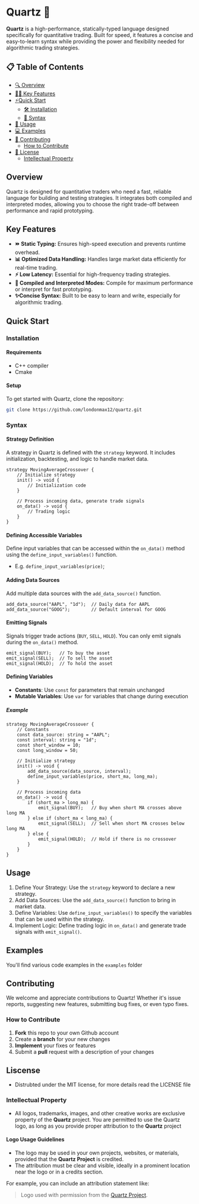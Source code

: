 # Quartz 🚀
**Quartz** is a high-performance, statically-typed language designed specifically for quantitative trading. Built for speed, it features a concise and easy-to-learn syntax while providing the power and flexibility needed for algorithmic trading strategies.
## 📋 Table of Contents
- [🔍 Overview](#overview)
- [🧑‍💻 Key Features](#key-features)
- [⚡Quick Start](#quick-start)
  - [🛠️ Installation](#installation)
  - [📝 Syntax](#syntax)
- [🚀 Usage](#usage)
- [💻 Examples](#examples)
- [🤝 Contributing](#contributing)
  - [How to Contribute](#how-to-contribute)
- [📜 License](#license)
  - [Intellectual Property](#intellectual-property)
## Overview
Quartz is designed for quantitative traders who need a fast, reliable language for building and testing strategies. It integrates both compiled and interpreted modes, allowing you to choose the right trade-off between performance and rapid prototyping.
## Key Features
- **⏩ Static Typing:** Ensures high-speed execution and prevents runtime overhead.
- **📊 Optimized Data Handling:** Handles large market data efficiently for real-time trading.
- **⚡ Low Latency:** Essential for high-frequency trading strategies.
- **🔄 Compiled and Interpreted Modes:** Compile for maximum performance or interpret for fast prototyping.
- **✨Concise Syntax:** Built to be easy to learn and write, especially for algorithmic trading.
## Quick Start
### Installation
#### Requirements
- C++ compiler
- Cmake
#### Setup
To get started with Quartz, clone the repository:

```bash
git clone https://github.com/londonmax12/quartz.git
```
### Syntax
#### Strategy Definition
A strategy in Quartz is defined with the `strategy` keyword. It includes initialization, backtesting, and logic to handle market data.
```
strategy MovingAverageCrossover {
    // Initialize strategy
    init() -> void {
        // Initialization code
    }

    // Process incoming data, generate trade signals
    on_data() -> void {
        // Trading logic
    }
}
```
#### Defining Accessible Variables
Define input variables that can be accessed within the `on_data()` method using the `define_input_variables()` function.
- E.g. `define_input_variables(price)`;
#### Adding Data Sources
Add multiple data sources with the `add_data_source()` function.
```
add_data_source("AAPL", "1d");  // Daily data for AAPL
add_data_source("GOOG");        // Default interval for GOOG
```
#### Emitting Signals
Signals trigger trade actions (`BUY`, `SELL`, `HOLD`). You can only emit signals during the `on_data()` method.
```
emit_signal(BUY);   // To buy the asset
emit_signal(SELL);  // To sell the asset
emit_signal(HOLD);  // To hold the asset
```
#### Defining Variables
- **Constants**: Use `const` for parameters that remain unchanged
- **Mutable Variables**: Use `var` for variables that change during execution
##### Example
```
strategy MovingAverageCrossover {
    // Constants
    const data_source: string = "AAPL";
    const interval: string = "1d";
    const short_window = 10;
    const long_window = 50;

    // Initialize strategy
    init() -> void {
        add_data_source(data_source, interval);
        define_input_variables(price, short_ma, long_ma);
    }

    // Process incoming data
    on_data() -> void {
        if (short_ma > long_ma) {
            emit_signal(BUY);   // Buy when short MA crosses above long MA
        } else if (short_ma < long_ma) {
            emit_signal(SELL);  // Sell when short MA crosses below long MA
        } else {
            emit_signal(HOLD);  // Hold if there is no crossover
        }
    }
}
```
## Usage
1. Define Your Strategy: Use the `strategy` keyword to declare a new strategy.
2. Add Data Sources: Use the `add_data_source()` function to bring in market data.
3. Define Variables: Use `define_input_variables()` to specify the variables that can be used within the strategy.
4. Implement Logic: Define trading logic in `on_data()` and generate trade signals with `emit_signal()`.
## Examples
You'll find various code examples in the `examples` folder
## Contributing
We welcome and appreciate contributions to Quartz! Whether it's issue reports, suggesting new features, submitting bug fixes, or even typo fixes.
### How to Contribute
1. **Fork** this repo to your own Github account
2. Create a **branch** for your new changes
3. **Implement** your fixes or features
4. Submit a **pull** request with a description of your changes
## Liscense
- Distrubted under the MIT license, for more details read the LICENSE file
### Intellectual Property
- All logos, trademarks, images, and other creative works are exclusive property of the **Quartz** project. You are permitted to use the Quartz logo, as long as you provide proper attribution to the **Quartz** project
#### Logo Usage Guidelines
- The logo may be used in your own projects, websites, or materials, provided that the **Quartz Project** is credited.
- The attribution must be clear and visible, ideally in a prominent location near the logo or in a credits section.

For example, you can include an attribution statement like:
> Logo used with permission from the [Quartz Project](https://github.com/londonmax12/quartz).

